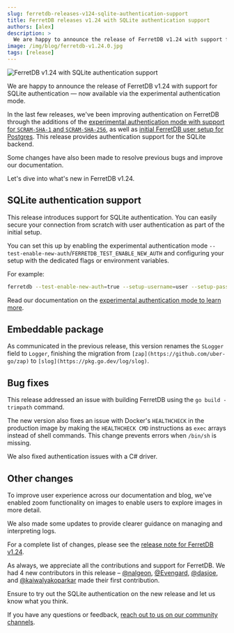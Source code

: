 ```yaml
---
slug: ferretdb-releases-v124-sqlite-authentication-support
title: FerretDB releases v1.24 with SQLite authentication support
authors: [alex]
description: >
  We are happy to announce the release of FerretDB v1.24 with support for SQLite authentication, which is now available via the new experimental authentication feature.
image: /img/blog/ferretdb-v1.24.0.jpg
tags: [release]
---
```


![FerretDB v1.24 with SQLite authentication support](/img/blog/ferretdb-v1.24.0.jpg)

We are happy to announce the release of FerretDB v1.24 with support for SQLite authentication — now available via the experimental authentication mode.

<!--truncate-->

In the last few releases, we've been improving authentication on FerretDB through the additions of the [experimental authentication mode with support for `SCRAM-SHA-1` and `SCRAM-SHA-256`](https://blog.ferretdb.io/new-ferretdb-v121-release/), as well as [initial FerretDB user setup for Postgres](https://blog.ferretdb.io/new-ferretdb-v122-user-setup-feature/).
This release provides authentication support for the SQLite backend.

Some changes have also been made to resolve previous bugs and improve our documentation.

Let's dive into what's new in FerretDB v1.24.

## SQLite authentication support

This release introduces support for SQLite authentication.
You can easily secure your connection from scratch with user authentication as part of the initial setup.

You can set this up by enabling the experimental authentication mode `--test-enable-new-auth`/`FERRETDB_TEST_ENABLE_NEW_AUTH` and configuring your setup with the dedicated flags or environment variables.

For example:

```sh
ferretdb --test-enable-new-auth=true --setup-username=user --setup-password=pass --setup-database=ferretdb
```

Read our documentation on the [experimental authentication mode to learn more](https://docs.ferretdb.io/security/authentication/#experimental-authentication-mode).

## Embeddable package

As communicated in the previous release, this version renames the `SLogger` field to `Logger`, finishing the migration from `[zap](https://github.com/uber-go/zap)` to `[slog](https://pkg.go.dev/log/slog)`.

## Bug fixes

This release addressed an issue with building FerretDB using the `go build -trimpath` command.

The new version also fixes an issue with Docker's `HEALTHCHECK` in the production image by making the `HEALTHCHECK CMD` instructions as `exec` arrays instead of shell commands.
This change prevents errors when `/bin/sh` is missing.

We also fixed authentication issues with a C# driver.

## Other changes

To improve user experience across our documentation and blog, we've enabled zoom functionality on images to enable users to explore images in more detail.

We also made some updates to provide clearer guidance on managing and interpreting logs.

For a complete list of changes, please see the [release note for FerretDB v1.24](https://github.com/FerretDB/FerretDB/releases/tag/v1.24.0).

As always, we appreciate all the contributions and support for FerretDB.
We had 4 new contributors in this release – [@nalgeon](https://github.com/nalgeon), [@Evengard](https://github.com/Evengard), [@dasjoe](https://github.com/dasjoe), and [@kaiwalyakoparkar](https://github.com/kaiwalyakoparkar) made their first contribution.

Ensure to try out the SQLite authentication on the new release and let us know what you think.

If you have any questions or feedback, [reach out to us on our community channels](https://docs.ferretdb.io/#community).
